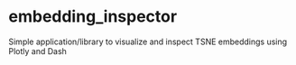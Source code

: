 # embedding_inspector
Simple application/library to visualize and inspect TSNE embeddings using Plotly and Dash
